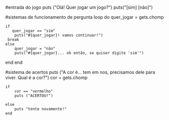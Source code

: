 #entrada do jogo
puts ("Olá! Quer jogar um jogo?")
puts("[sim] [não]")

#sistemas de funcionamento de pergunta
    loop do
    quer_jogar = gets.chomp
    
    
    if 
       quer_jogar == "sim"
        puts("#{quer_jogar}! vamos continuar!")
     break
    else
        quer_jogar = "não"
        puts("#{quer_jogar}... ok então, se quiser digite 'sim'")
    
end
end
   
   #sistema de acertos 
    puts ("A cor é... tem em nos, precisamos dele para viver. Qual é a cor?")
    cor = gets.chomp
    
    if
        cor == "vermelho"
        puts ("ACERTOU!")
    
    else
        puts "tente novamente!"
    end
